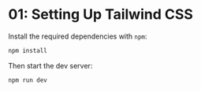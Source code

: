 # 01: Setting Up Tailwind CSS
Install the required dependencies with `npm`:

```sh
npm install
```

Then start the dev server:

```sh
npm run dev
```
